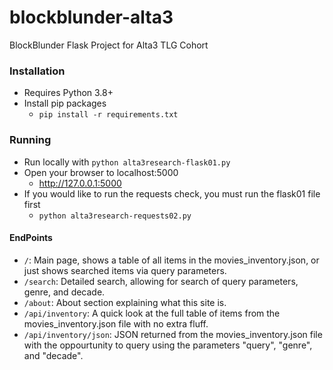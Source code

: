 # blockblunder-alta3
BlockBlunder Flask Project for Alta3 TLG Cohort

### Installation
- Requires Python 3.8+
- Install pip packages
  - `pip install -r requirements.txt`

### Running
- Run locally with `python alta3research-flask01.py`
- Open your browser to localhost:5000
  - http://127.0.0.1:5000
- If you would like to run the requests check, you must run the flask01 file first
  - `python alta3research-requests02.py`

#### EndPoints
- `/`: Main page, shows a table of all items in the movies_inventory.json, or just shows searched items via query parameters.
- `/search`: Detailed search, allowing for search of query parameters, genre, and decade.
- `/about`: About section explaining what this site is.
- `/api/inventory`: A quick look at the full table of items from the movies_inventory.json file with no extra fluff.
- `/api/inventory/json`: JSON returned from the movies_inventory.json file with the oppourtunity to query using the parameters "query", "genre", and "decade".